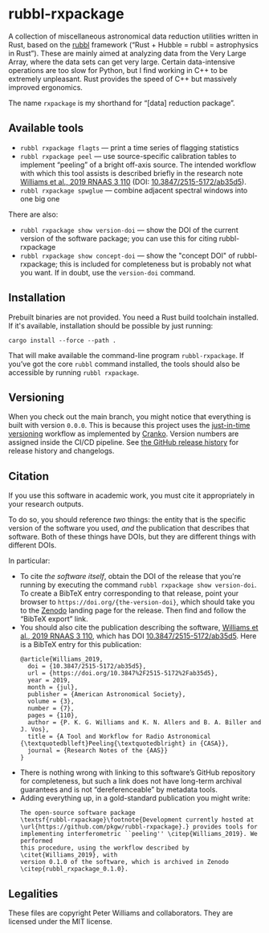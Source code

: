 # rubbl-rxpackage

A collection of miscellaneous astronomical data reduction utilities written in
Rust, based on the [rubbl] framework (“Rust + Hubble = rubbl = astrophysics in
Rust”). These are mainly aimed at analyzing data from the Very Large Array,
where the data sets can get very large. Certain data-intensive operations are
too slow for Python, but I find working in C++ to be extremely unpleasant.
Rust provides the speed of C++ but massively improved ergonomics.

[rubbl]: https://github.com/pkgw/rubbl

The name `rxpackage` is my shorthand for “[data] reduction package”.


## Available tools

- `rubbl rxpackage flagts` — print a time series of flagging statistics
- `rubbl rxpackage peel` — use source-specific calibration tables to implement
  “peeling” of a bright off-axis source. The intended workflow with which this
  tool assists is described briefly in the research note
  [Williams et al., 2019 RNAAS 3 110] (DOI: [10.3847/2515-5172/ab35d5]).
- `rubbl rxpackage spwglue` — combine adjacent spectral windows into one big
  one

[Williams et al., 2019 RNAAS 3 110]: https://doi.org/10.3847/2515-5172/ab35d5
[10.3847/2515-5172/ab35d5]: https://doi.org/10.3847/2515-5172/ab35d5

There are also:

- `rubbl rxpackage show version-doi` — show the DOI of the current version of
  the software package; you can use this for citing rubbl-rxpackage
- `rubbl rxpackage show concept-doi` — show the "concept DOI" of
  rubbl-rxpackage; this is included for completeness but is probably not what
  you want. If in doubt, use the `version-doi` command.


## Installation

Prebuilt binaries are not provided. You need a Rust build toolchain installed.
If it's available, installation should be possible by just running:

```
cargo install --force --path .
```

That will make available the command-line program `rubbl-rxpackage`. If you’ve
got the core `rubbl` command installed, the tools should also be accessible by
running `rubbl rxpackage`.


## Versioning

When you check out the main branch, you might notice that everything is built
with version `0.0.0`. This is because this project uses the [just-in-time
versioning][jitv] workflow as implemented by [Cranko]. Version numbers are
assigned inside the CI/CD pipeline. See [the GitHub release
history][gh-releases] for release history and changelogs.

[jitv]: https://pkgw.github.io/cranko/book/latest/jit-versioning/
[Cranko]: https://pkgw.github.io/cranko/book/latest/
[gh-releases]: https://github.com/pkgw/rubbl-rxpackage/releases


## Citation

If you use this software in academic work, you must cite it appropriately in
your research outputs.

To do so, you should reference *two* things: the entity that is the specific
version of the software you used, *and* the publication that describes that
software. Both of these things have DOIs, but they are different things with
different DOIs.

In particular:

- To cite *the software itself*, obtain the DOI of the release that you're
  running by executing the command `rubbl rxpackage show version-doi`. To create
  a BibTeX entry corresponding to that release, point your browser to
  `https://doi.org/{the-version-doi}`, which should take you to the [Zenodo]
  landing page for the release. Then find and follow the “BibTeX export” link.
- You should also cite the publication describing the software,
  [Williams et al., 2019 RNAAS 3 110], which has DOI
  [10.3847/2515-5172/ab35d5]. Here is a BibTeX entry for this publication:
  ```
  @article{Williams_2019,
	doi = {10.3847/2515-5172/ab35d5},
	url = {https://doi.org/10.3847%2F2515-5172%2Fab35d5},
	year = 2019,
	month = {jul},
	publisher = {American Astronomical Society},
	volume = {3},
	number = {7},
	pages = {110},
	author = {P. K. G. Williams and K. N. Allers and B. A. Biller and J. Vos},
	title = {A Tool and Workflow for Radio Astronomical {\textquotedblleft}Peeling{\textquotedblright} in {CASA}},
	journal = {Research Notes of the {AAS}}
  }
  ```
- There is nothing wrong with linking to this software’s GitHub repository for
  completeness, but such a link does not have long-term archival guarantees
  and is not “dereferenceable” by metadata tools.
- Adding everything up, in a gold-standard publication you might write:
  ```
  The open-source software package
  \textsf{rubbl-rxpackage}\footnote{Development currently hosted at
  \url{https://github.com/pkgw/rubbl-rxpackage}.} provides tools for
  implementing interferometric ``peeling'' \citep{Williams_2019}. We performed
  this procedure, using the workflow described by \citet{Williams_2019}, with
  version 0.1.0 of the software, which is archived in Zenodo
  \citep{rubbl_rxpackage_0.1.0}.
  ```

[Zenodo]: https://zenodo.org/


## Legalities

These files are copyright Peter Williams and collaborators. They are licensed
under the MIT license.
